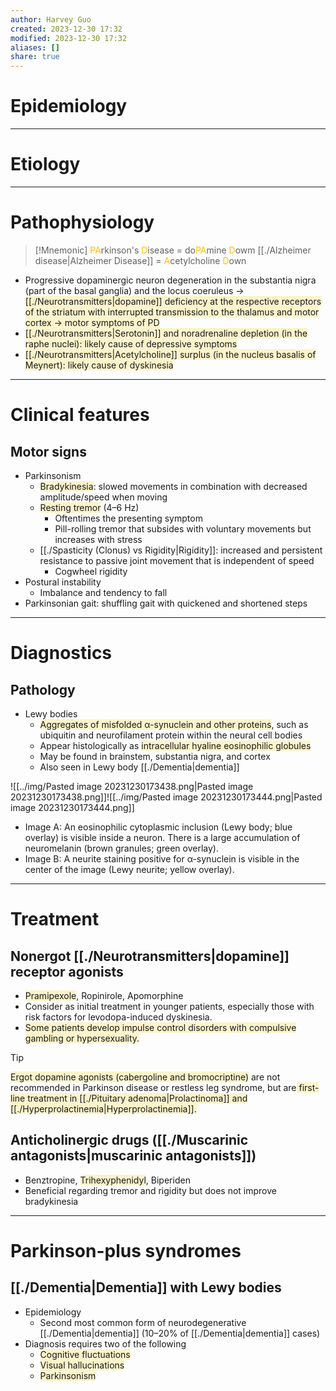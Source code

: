 ```yaml
---
author: Harvey Guo
created: 2023-12-30 17:32
modified: 2023-12-30 17:32
aliases: []
share: true
---
```

# Epidemiology


---
# Etiology

---
# Pathophysiology
>[!Mnemonic] 
><font color="#ffc000">PA</font>rkinson's <font color="#ffc000">D</font>isease = do<font color="#ffc000">PA</font>mine <font color="#ffc000">D</font>owm
>[[./Alzheimer disease|Alzheimer Disease]] = <font color="#ffc000">A</font>cetylcholine <font color="#ffc000">D</font>own
- Progressive dopaminergic neuron degeneration in the substantia nigra (part of the basal ganglia) and the locus coeruleus → <span style="background:rgba(240, 200, 0, 0.2)">[[./Neurotransmitters|dopamine]] deficiency at the respective receptors of the striatum with interrupted transmission to the thalamus and motor cortex → motor symptoms of PD</span>
- <span style="background:rgba(240, 200, 0, 0.2)">[[./Neurotransmitters|Serotonin]] and noradrenaline depletion (in the raphe nuclei): likely cause of depressive symptoms</span>
- <span style="background:rgba(240, 200, 0, 0.2)">[[./Neurotransmitters|Acetylcholine]] surplus (in the nucleus basalis of Meynert): likely cause of dyskinesia</span>

---
# Clinical features
## Motor signs
- Parkinsonism
	- <span style="background:rgba(240, 200, 0, 0.2)">Bradykinesia</span>: slowed movements in combination with decreased amplitude/speed when moving 
	- <span style="background:rgba(240, 200, 0, 0.2)">Resting tremor</span> (4–6 Hz)
		- Oftentimes the presenting symptom
		- Pill-rolling tremor that subsides with voluntary movements but increases with stress
	- [[./Spasticity (Clonus) vs Rigidity|Rigidity]]: increased and persistent resistance to passive joint movement that is independent of speed
		- Cogwheel rigidity
- Postural instability 
	- Imbalance and tendency to fall
- Parkinsonian gait: shuffling gait with quickened and shortened steps

---
# Diagnostics
## Pathology
- Lewy bodies
	- <span style="background:rgba(240, 200, 0, 0.2)">Aggregates of misfolded α-synuclein and other proteins</span>, such as ubiquitin and neurofilament protein within the neural cell bodies
	- Appear histologically as <span style="background:rgba(240, 200, 0, 0.2)">intracellular hyaline eosinophilic globules</span>
	- May be found in brainstem, substantia nigra, and cortex
	- Also seen in Lewy body [[./Dementia|dementia]]

![[../img/Pasted image 20231230173438.png|Pasted image 20231230173438.png]]![[../img/Pasted image 20231230173444.png|Pasted image 20231230173444.png]]
- Image A: An eosinophilic cytoplasmic inclusion (Lewy body; blue overlay) is visible inside a neuron. There is a large accumulation of neuromelanin (brown granules; green overlay).
- Image B: A neurite staining positive for α-synuclein is visible in the center of the image (Lewy neurite; yellow overlay).

---
# Treatment
## Nonergot [[./Neurotransmitters|dopamine]] receptor agonists
- <span style="background:rgba(240, 200, 0, 0.2)">Pramipexole</span>, Ropinirole, Apomorphine
- Consider as initial treatment in younger patients, especially those with risk factors for levodopa-induced dyskinesia.
- <span style="background:rgba(240, 200, 0, 0.2)">Some patients develop impulse control disorders with compulsive gambling or hypersexuality.</span>
>[!tip] 
><span style="background:rgba(240, 200, 0, 0.2)">Ergot dopamine agonists (cabergoline and bromocriptine)</span> are not recommended in Parkinson disease or restless leg syndrome, but are<span style="background:rgba(240, 200, 0, 0.2)"> first-line treatment in [[./Pituitary adenoma|Prolactinoma]] and [[./Hyperprolactinemia|Hyperprolactinemia]].</span>
## Anticholinergic drugs ([[./Muscarinic antagonists|muscarinic antagonists]])
- Benztropine, <span style="background:rgba(240, 200, 0, 0.2)">Trihexyphenidyl</span>, Biperiden
- Beneficial regarding tremor and rigidity but does not improve bradykinesia

---
# Parkinson-plus syndromes
## [[./Dementia|Dementia]] with Lewy bodies
- Epidemiology
	- Second most common form of neurodegenerative [[./Dementia|dementia]] (10–20% of [[./Dementia|dementia]] cases) 
- Diagnosis requires two of the following
	- <span style="background:rgba(240, 200, 0, 0.2)">Cognitive fluctuations</span>
	- <span style="background:rgba(240, 200, 0, 0.2)">Visual hallucinations</span>
	- <span style="background:rgba(240, 200, 0, 0.2)">Parkinsonism</span>